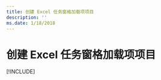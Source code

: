 ```yaml
---
title: 创建 Excel 任务窗格加载项项目
description: ''
ms.date: 1/18/2018
---
```



# <a name="create-your-excel-task-pane-add-in-project"></a>创建 Excel 任务窗格加载项项目

[!INCLUDE[](../includes/excel-tutorial-setup.md)]